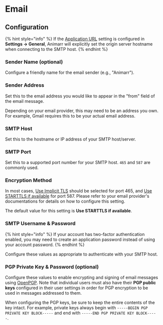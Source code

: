 # Email

## Configuration

{% hint style="info" %}
If the [Application URL](../settings/README.md#application-url) setting is configured in **Settings &rarr; General**, Animarr will explicitly set the origin server hostname when connecting to the SMTP host.
{% endhint %}

### Sender Name (optional)

Configure a friendly name for the email sender (e.g., "Animarr").

### Sender Address

Set this to the email address you would like to appear in the "from" field of the email message.

Depending on your email provider, this may need to be an address you own. For example, Gmail requires this to be your actual email address.

### SMTP Host

Set this to the hostname or IP address of your SMTP host/server.

### SMTP Port

Set this to a supported port number for your SMTP host. `465` and `587` are commonly used.

### Encryption Method

In most cases, [Use Implicit TLS](https://tools.ietf.org/html/rfc8314) should be selected for port 465, and [Use STARTTLS if available](https://en.wikipedia.org/wiki/Opportunistic_TLS) for port 587. Please refer to your email provider's documentations for details on how to configure this setting.

The default value for this setting is **Use STARTTLS if available**.

### SMTP Username & Password

{% hint style="info" %}
If your account has two-factor authentication enabled, you may need to create an application password instead of using your account password.
{% endhint %}

Configure these values as appropriate to authenticate with your SMTP host.

### PGP Private Key & Password (optional)

Configure these values to enable encrypting and signing of email messages using [OpenPGP](https://www.openpgp.org/). Note that individual users must also have their **PGP public keys** configured in their user settings in order for PGP encryption to be used in messages addressed to them.

When configuring the PGP keys, be sure to keep the entire contents of the key intact. For example, private keys always begin with `-----BEGIN PGP PRIVATE KEY BLOCK-----` and end with `-----END PGP PRIVATE KEY BLOCK-----`.
